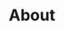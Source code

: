 ---
id: 1
title: About
published: true
description: "Formed in 1991 with the objective of providing a high standard of Christian Education in local state high schools, the NCEA now employs Elizabeth Harnwell to work at Hornsby Girls' High School, and Tony Jones to work at Normanhurst Boys' High School. Both are employed on a part-time basis.
The NCEA is administered by a Management Committee representing six local churches and supported by eleven churches in the area (these churches are listed with details on the homepage). The annual budget is approximately $90,000."
people:
  - name: Elizabeth Harnwell
    description: "Elizabeth Harnwell, a well qualified and experienced teacher, was appointed as a part-time SRE Teacher at Hornsby Girls’ High School (HGHS)."
    quote: "I am so thankful to God for the opportunity to start teaching SRE at Hornsby Girls’ High School (HGHS) this year. Although I am only new to the school, I already feel very happy there. The staff have gone out of their way to make sure I feel welcome and the Principal and the Executive have been very supportive."
    image: /images/uploads/about/headshot_elizabeth_harnwell.png
  - name: Tony Jones
    description: "Tony Jones has a Bachelor of Science and is just finishing a Masters of Divinity. He is a former student of James Ruse Agricultural High School and currently teaches SRE part-time at Marsden High School."
    quote: "I hope that SRE will be a chance for students to take the opportunity to think about religion and belief, in particular, what they themselves believe and why, and what impact this has on their lives. In doing so, I hope to show how the truth of the Gospel shines brighter than all other beliefs; impacting the way that all of us live both now and into eternity."
    image: /images/uploads/about/headshot_tony_jones.png
---